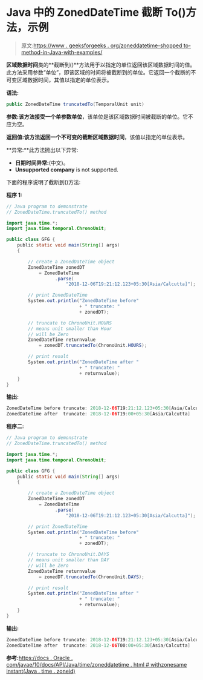 # Java 中的 ZonedDateTime 截断 To()方法，示例

> 原文:[https://www . geeksforgeeks . org/zoneddatetime-shopped to-method-in-Java-with-examples/](https://www.geeksforgeeks.org/zoneddatetime-truncatedto-method-in-java-with-examples/)

**区域数据时间**类的**截断到()**方法用于以指定的单位返回该区域数据时间的值。此方法采用参数“单位”，即该区域的时间将被截断到的单位。它返回一个截断的不可变区域数据时间，其值以指定的单位表示。

**语法:**

```java
public ZonedDateTime truncatedTo(TemporalUnit unit)

```

**参数:**该方法接受一个单参数**单位**，该单位是该区域数据时间被截断的单位。它不应为空。

**返回值:**该方法返回一个**不可变的截断区域数据时间**，该值以指定的单位表示。

**异常:**此方法抛出以下异常:

*   **日期时间异常:**(中文)。
*   **Unsupported company** is not supported.

下面的程序说明了截断到()方法:

**程序 1:**

```java
// Java program to demonstrate
// ZonedDateTime.truncatedTo() method

import java.time.*;
import java.time.temporal.ChronoUnit;

public class GFG {
    public static void main(String[] args)
    {

        // create a ZonedDateTime object
        ZonedDateTime zonedDT
            = ZonedDateTime
                  .parse(
                      "2018-12-06T19:21:12.123+05:30[Asia/Calcutta]");

        // print ZonedDateTime
        System.out.println("ZonedDateTime before"
                           + " truncate: "
                           + zonedDT);

        // truncate to ChronoUnit.HOURS
        // means unit smaller than Hour
        // will be Zero
        ZonedDateTime returnvalue
            = zonedDT.truncatedTo(ChronoUnit.HOURS);

        // print result
        System.out.println("ZonedDateTime after "
                           + " truncate: "
                           + returnvalue);
    }
}
```

**输出:**

```java
ZonedDateTime before truncate: 2018-12-06T19:21:12.123+05:30[Asia/Calcutta]
ZonedDateTime after  truncate: 2018-12-06T19:00+05:30[Asia/Calcutta]

```

**程序二:**

```java
// Java program to demonstrate
// ZonedDateTime.truncatedTo() method

import java.time.*;
import java.time.temporal.ChronoUnit;

public class GFG {
    public static void main(String[] args)
    {

        // create a ZonedDateTime object
        ZonedDateTime zonedDT
            = ZonedDateTime
                  .parse(
                      "2018-12-06T19:21:12.123+05:30[Asia/Calcutta]");

        // print ZonedDateTime
        System.out.println("ZonedDateTime before"
                           + " truncate: "
                           + zonedDT);

        // truncate to ChronoUnit.DAYS
        // means unit smaller than DAY
        // will be Zero
        ZonedDateTime returnvalue
            = zonedDT.truncatedTo(ChronoUnit.DAYS);

        // print result
        System.out.println("ZonedDateTime after "
                           + " truncate: "
                           + returnvalue);
    }
}
```

**输出:**

```java
ZonedDateTime before truncate: 2018-12-06T19:21:12.123+05:30[Asia/Calcutta]
ZonedDateTime after  truncate: 2018-12-06T00:00+05:30[Asia/Calcutta]

```

**参考:**[https://docs . Oracle . com/javae/10/docs/API/Java/time/zoneddatetime . html # withzonesame instant(Java . time . zoneid)](https://docs.oracle.com/javase/10/docs/api/java/time/ZonedDateTime.html#withZoneSameInstant(java.time.ZoneId))